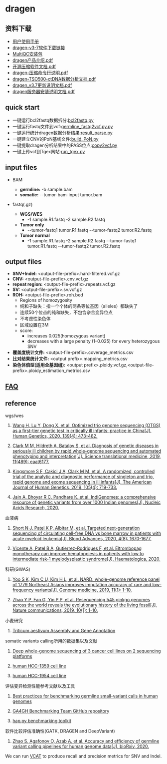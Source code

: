 # dragen

## 资料下载

+   [用户使用手册](Documents/User-Guide.pdf)
+   [dragen-v3-7软件下载链接](https://sapac.support.illumina.com/downloads/illumina-dragen-v3-7-installers.html)
+   [MultiQC安装包](Documents/MultiQC-master.zip)
+   [dragen产品介绍.pdf](Documents/dragen产品介绍.pdf)
+   [开源压缩软件文档.pdf](Documents/开源压缩软件文档.pdf)
+   [dragen-压缩命令行说明.pdf](Documents/dragen-压缩命令行说明.pdf)
+   [dragen-TSO500-ctDNA数据分析文档.pdf](Documents/dragen-TSO500-ctDNA分析文档.pdf)
+   [dragen_v3.7更新说明文档.pdf](Documents/DRAGEN-v3.7更新说明文档.pdf)
+   [dragen服务器安装说明文档.pdf](Documents/dragen_v3服务器场地准备和安装指南.pdf)

## quick start

+   一键运行bcl2fastq数据拆分:[bcl2fastq.py](script/core/bcl2fastq.py)
+   一键运行fastq文件到vcf:[germline_fastq2vcf.py.py](script/core/germline_fastq2vcf.py)
+   一键运行统计dragen数据分析结果:[result_parse.py](script/core/result_parse.py)
+   一键建立CNV的PoN基线文件:[build_PoN.py](script/core/build_PoN.py)
+   一键提取dragen分析结果中的PASS位点:[copy2vcf.py](script/core/copy2vcf.py)
+   一键上传vcf到Tgex网站:[run_tgex.py](script/core/run_tgex.py)

## input files

* BAM
  + **germline:** -b sample.bam
  + **somatic:**  --tumor-bam-input tumor.bam
    
* fastq(.gz)
  + **WGS/WES**
    + -1 sample.R1.fastq -2 sample.R2.fastq
  + **Tumor only**
    + --tumor-fastq1 tumor.R1.fastq --tumor-fastq2 tumor.R2.fastq
  + **Tumor normal**
    + -1 sample.R1.fastq -2 sample.R2.fastq --tumor-fastq1 tumor.R1.fastq --tumor-fastq2 tumor.R2.fastq

## output files
  + **SNV+Indel:**                \<output-file-prefix\>.hard-filtered.vcf.gz
  + **CNV:**                      \<output-file-prefix\>.cnv.vcf.gz
  + **repeat region:**            \<output-file-prefix\>.repeats.vcf.gz
  + **SV:**                       \<output-file-prefix\>.sv.vcf.gz
  + **ROH:**  \<output-file-prefix\>.roh.bed
    + Regions of homozygosity
    + 纯和子缺失：指一个个体的两条等位基因（alleles）都缺失了
    + 连续50个位点的纯和缺失，不包含杂合变异位点
    + 不考虑性染色体
    + 区域设置在3M
    + score: 
        + increases 0.025(homozygous variant) 
        + decreases with a large penalty (1–0.025) for every heterozygous SNV
  + **覆盖度统计文件:**      \<output-file-prefix\>.coverage_metrics.csv
  + **比对结果统计文件:**  \<output prefix\>.mapping_metrics.csv
  + **染色体倍型(适用全基因组):**      \<output prefix\>.ploidy.vcf.gz,\<output-file-prefix\>.ploidy_estimation_metrics.csv


## [FAQ](FAQ/)

## reference

wgs/wes
  
1. [Wang H, Lu Y, Dong X, et al. Optimized trio genome sequencing (OTGS) as a first-tier genetic test in critically ill infants: practice in China[J]. Human Genetics, 2020, 139(4): 473-482.](https://link.springer.com/article/10.1007/s00439-019-02103-8)

2. [Clark M M, Hildreth A, Batalov S, et al. Diagnosis of genetic diseases in seriously ill children by rapid whole-genome sequencing and automated phenotyping and interpretation[J]. Science translational medicine, 2019, 11(489): eaat6177.](https://stm.sciencemag.org/content/11/489/eaat6177)

3. [Kingsmore S F, Cakici J A, Clark M M, et al. A randomized, controlled trial of the analytic and diagnostic performance of singleton and trio, rapid genome and exome sequencing in ill infants[J]. The American Journal of Human Genetics, 2019, 105(4): 719-733.](https://www.sciencedirect.com/science/article/pii/S0002929719303131)

4. [Jain A, Bhoyar R C, Pandhare K, et al. IndiGenomes: a comprehensive resource of genetic variants from over 1000 Indian genomes[J]. Nucleic Acids Research, 2020.](https://academic.oup.com/nar/advance-article/doi/10.1093/nar/gkaa923/5937082?login=true)

血液病

1. [Short N J, Patel K P, Albitar M, et al. Targeted next-generation sequencing of circulating cell-free DNA vs bone marrow in patients with acute myeloid leukemia[J]. Blood Advances, 2020, 4(8): 1670-1677.](https://ashpublications.org/blood/article/132/Supplement%201/4212/275750/Targeted-Next-Generation-Sequencing-of-Cell-Free)

2. [Vicente A, Patel B A, Gutierrez-Rodrigues F, et al. Eltrombopag monotherapy can improve hematopoiesis in patients with low to intermediate risk-1 myelodysplastic syndrome[J]. Haematologica, 2020.](https://haematologica.org/article/view/9761)

科研(GWAS)

1. [Yoo S K, Kim C U, Kim H L, et al. NARD: whole-genome reference panel of 1779 Northeast Asians improves imputation accuracy of rare and low-frequency variants[J]. Genome medicine, 2019, 11(1): 1-10.](https://genomemedicine.biomedcentral.com/articles/10.1186/s13073-019-0677-z)

2. [Zhao Y P, Fan G, Yin P P, et al. Resequencing 545 ginkgo genomes across the world reveals the evolutionary history of the living fossil[J]. Nature communications, 2019, 10(1): 1-10.](https://www.nature.com/articles/s41467-019-12133-5)

小麦研究

1. [Triticum aestivum Assembly and Gene Annotation](https://plants.ensembl.org/Triticum_aestivum/Info/Annotation/)

somatic variants calling所用的数据集以及文献

1. [Deep whole-genome sequencing of 3 cancer cell lines on 2 sequencing platforms](https://www.nature.com/articles/s41598-019-55636-3#MOESM1)

2. [human HCC-1359 cell line](https://www.ebi.ac.uk/ols/ontologies/efo/terms?short_form=EFO_0002185)

3. [human HCC-1954 cell line](https://www.ebi.ac.uk/ols/ontologies/efo/terms?short_form=EFO_0001175)

评估变异检测性能参考文献以及工具

1. [Best practices for benchmarking germline small-variant calls in human genomes](https://www.nature.com/articles/s41587-019-0054-x)

2. [GA4GH Benchmarking Team GitHub repository](https://github.com/ga4gh/benchmarking-tools)

3. [hap.py benchmarking toolkit](https://github.com/Illumina/hap.py)

软件比较评估准确性(GATK, DRAGEN and DeepVariant)

1. [Zhao S, Agafonov O, Azab A, et al. Accuracy and efficiency of germline variant calling pipelines for human genome data[J]. bioRxiv, 2020.](https://www.nature.com/articles/s41598-020-77218-4)

We can run [VCAT](https://www.illumina.com/products/by-type/informatics-products/basespace-sequence-hub/apps/variant-calling-assessment-tool.html) to produce recall and precision metrics for SNV and Indel.



